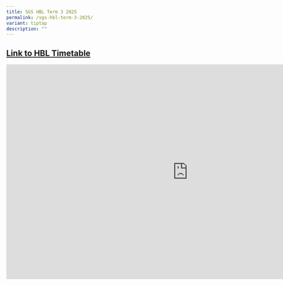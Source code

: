 ```yaml
---
title: SGS HBL Term 3 2025
permalink: /sgs-hbl-term-3-2025/
variant: tiptap
description: ""
---
```

<h2><a href="http://for.edu.sg/hbl2025" rel="noopener nofollow" target="_blank">Link to HBL Timetable</a></h2>
<div class="iframe-wrapper">
<iframe height="569" width="960" allowfullscreen="true" frameborder="0" src="https://docs.google.com/presentation/d/e/2PACX-1vQoWVTUkahgCU5NRW8j422xJ13LLZF_NnihBMpNCIn9itFQXiRYyWzOv5p3dj1CYtBnHAZwhQvMZNSR/pubembed?start=false&amp;loop=false&amp;delayms=3000"></iframe>
</div>
<p></p>